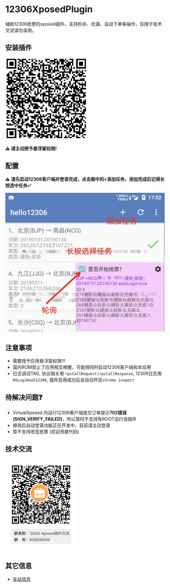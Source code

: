 # 12306XposedPlugin
辅助12306抢票的xposed插件。支持秒杀、捡漏、自动下单等操作，仅限于技术交流请勿滥用。

## 安装插件
![](./screenshot/code.png)

**⚠️ 请主动授予悬浮窗权限!**

## 配置
**⚠️ 请先启动12306客户端并登录完成，点击图中的+添加任务，添加完成后记得长按选中任务✅**

![](./screenshot/s1.png)

## 注意事项
- 需要授予应用悬浮窗权限!!!
- 国内ROM禁止了应用相互唤醒，可能得同时启动12306客户端和本应用
- 日志调试TAG, 协议相关用 `rpcCallRequest|rpcCallResponse`, 12306日志用 `H5Log|Hook12306`, 插件启用成功后会自动开启`chrome inspect`

## 待解决问题❓
- VirtualXposed 内运行12306客户端提交订单提示**702错误(SIGN\_VERIFY\_FAILED)**，所以暂时不支持免ROOT运行该插件
- 掉线后自动登录功能正在开发中，目前请主动登录
- 暂不支持改签抢票 (欢迎贡献代码)

## 技术交流
![](./screenshot/qq.png)

## 其它信息
- [车站信息](https://kyfw.12306.cn/otn/resources/js/framework/station_name.js?station_version=1.9027)
